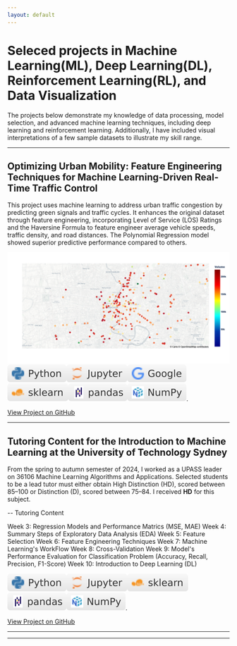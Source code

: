 ```yaml
---
layout: default
---
```

# Seleced projects in Machine Learning(ML), Deep Learning(DL), Reinforcement Learning(RL), and Data Visualization

The projects below demonstrate my knowledge of data processing, model selection, and advanced machine learning techniques, including deep learning and reinforcement learning. Additionally, I have included visual interpretations of a few sample datasets to illustrate my skill range. 

* * *

## Optimizing Urban Mobility: Feature Engineering Techniques for Machine Learning-Driven Real-Time Traffic Control
This project uses machine learning to address urban traffic congestion by predicting green signals and traffic cycles. It enhances the original dataset through feature engineering, incorporating Level of Service (LOS) Ratings and the Haversine Formula to feature engineer average vehicle speeds, traffic density, and road distances. The Polynomial Regression model showed superior predictive performance compared to others. 

![Project 1 Cover Photo](/assets/img/bkktraffic_map.png)
![Python](/assets/img/Python-white.svg)![Jupyter](/assets/img/Jupyter-white.svg)![Google](/assets/img/Google-white.svg)![sklearn](/assets/img/sklearn-white.svg)![Pandas](/assets/img/pandas-white.svg)![Numpy](/assets/img/NumPy-white.svg).

[View Project on GitHub](https://github.com/merrymira/bkktrafficdata)
* * *

## Tutoring Content for the Introduction to Machine Learning at the University of Technology Sydney
From the spring to autumn semester of 2024, I worked as a UPASS leader on 36106 Machine Learning Algorithms and Applications. Selected students to be a lead tutor must either obtain High Distinction (HD), scored between 85–100 or Distinction (D), scored between 75–84. I received **HD** for this subject. 

-- Tutoring Content

Week 3: Regression Models and Performance Matrics (MSE, MAE)
Week 4: Summary Steps of Exploratory Data Analysis (EDA)
Week 5: Feature Selection
Week 6: Feature Engineering Techniques
Week 7: Machine Learning's WorkFlow
Week 8: Cross-Validation
Week 9: Model's Performance Evaluation for Classification Problem (Accuracy, Recall, Precision, F1-Score)
Week 10: Introduction to Deep Learning (DL) 

![Python](/assets/img/Python-white.svg)![Jupyter](/assets/img/Jupyter-white.svg)![sklearn](/assets/img/sklearn-white.svg)![Pandas](/assets/img/pandas-white.svg)![Numpy](/assets/img/NumPy-white.svg).

[View Project on GitHub](https://github.com/merrymira/ML_Tutoring_Materials)
* * *

* * *

